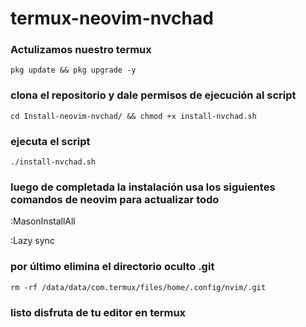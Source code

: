 # termux-neovim-nvchad 

### **Actulizamos nuestro termux**

<pre><code>pkg update && pkg upgrade -y</code></pre>


### **clona el repositorio y dale permisos de ejecución al script**

<pre><code>cd Install-neovim-nvchad/ && chmod +x install-nvchad.sh</code></pre>

### ejecuta el script 

<pre><code>./install-nvchad.sh</code></pre>

### luego de completada la instalación usa los siguientes comandos de neovim para actualizar todo 

:MasonInstallAll


:Lazy sync

### por último elimina el directorio oculto .git 

<pre><code>rm -rf /data/data/com.termux/files/home/.config/nvim/.git</code></pre>

### listo disfruta de tu editor en termux 
